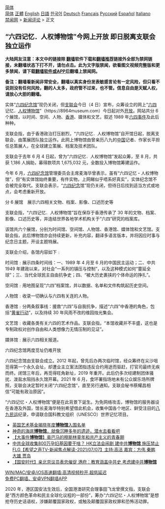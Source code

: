  <!-- 面包屑导航 --> <div class="breadcrumb"><!-- GTranslate: https://gtranslate.io/ -->  <div class="switcher notranslate">  <div class="selected">  <a href="#" onclick="return false;"> 简体</a>  </div>  <div class="option">  <a href="https://www.bannedbook.org" onclick="doGTranslate('zh-CN|zh-CN');jQuery('div.switcher div.selected a').html(jQuery(this).html());return false;" title="简体中文" class="nturl selected"> 简体</a>  <a href="https://www.bannedbook.org/zh-tw/" onclick="doGTranslate('zh-CN|zh-TW');jQuery('div.switcher div.selected a').html(jQuery(this).html());return false;" title="繁體中文" class="nturl"> 正體</a>  <a href="https://www.bannedbook.org/en/" onclick="doGTranslate('zh-CN|en');jQuery('div.switcher div.selected a').html(jQuery(this).html());return false;" title="English" class="nturl"> English</a>  <a href="https://www.bannedbook.org/ja/" onclick="doGTranslate('zh-CN|ja');jQuery('div.switcher div.selected a').html(jQuery(this).html());return false;" title="日本語" class="nturl"> 日語</a>  <a href="https://www.bannedbook.org/ko/" onclick="doGTranslate('zh-CN|ko');jQuery('div.switcher div.selected a').html(jQuery(this).html());return false;" title="한국어" class="nturl"> 한국어</a>  <a href="https://www.bannedbook.org/de/" onclick="doGTranslate('zh-CN|de');jQuery('div.switcher div.selected a').html(jQuery(this).html());return false;" title="Deutsch" class="nturl"> Deutsch</a>  <a href="https://www.bannedbook.org/fr/" onclick="doGTranslate('zh-CN|fr');jQuery('div.switcher div.selected a').html(jQuery(this).html());return false;" title="Français" class="nturl"> Français</a>  <a href="https://www.bannedbook.org/ru/" onclick="doGTranslate('zh-CN|ru');jQuery('div.switcher div.selected a').html(jQuery(this).html());return false;" title="Русский" class="nturl"> Русский</a>  <a href="https://www.bannedbook.org/es/" onclick="doGTranslate('zh-CN|es');jQuery('div.switcher div.selected a').html(jQuery(this).html());return false;" title="Español" class="nturl"> Español</a>  <a href="https://www.bannedbook.org/it/" onclick="doGTranslate('zh-CN|it');jQuery('div.switcher div.selected a').html(jQuery(this).html());return false;" title="Italiano" class="nturl"> Italiano</a>  </div>  </div>      <div class='breadcrumb-sub'><!-- Breadcrumb NavXT 6.3.0 --> <a href="https://www.bannedbook.org/" class="home">禁闻网</a> &gt; <a href="https://www.bannedbook.org/bnews/comments/" class="category">新闻评论</a> &gt; 正文</div></div><h2>“六四记忆．人权博物馆”今网上开放 即日脱离支联会独立运作</h2> <p class="notice"><b>大陆网友注意：本文中的链接除 <a href="https://github.com/bannedbook/fanqiang" >翻墙</a>软件下载和<a href="https://github.com/killgcd/justmysocks/blob/master/README.md">翻墙推荐</a>链接外全部为禁网链接，未翻墙状态下打不开，请勿点击。此为文字版禁闻，欲看图文视频完整版和更多禁闻，请下载<a href="https://github.com/bannedbook/fanqiang">翻墙软件或APP</a>后翻墙上禁闻网。</p><p>备注：翻墙看新闻非常安全，翻墙以真实身份发表敏感言论有一定风险，但只看不说则没有任何风险，翻的人太多，政府管不过来，也不管。信息自由是天赋人权，请放心大胆的翻墙。</b></p>  <div class="entry">  <p>实体“<span class='wp_keywordlink'><a href="https://www.bannedbook.org/forum2/topic2509.html" title="《中国六四真相》" target="_blank">六四</a></span><a href="https://www.bannedbook.org/bnews/tag/%E7%BA%AA%E5%BF%B5%E9%A6%86/" class="st_tag internal_tag" rel="tag" title="标签 纪念馆 下的日志">纪念馆</a>”现仍关闭，但<a href="https://www.bannedbook.org/bnews/tag/%e6%94%af%e8%81%94%e4%bc%9a/" class="st_tag internal_tag" rel="tag" title="标签 支联会 下的日志">支联会</a>今日（4 日）宣布，众筹设立的网上“<a href="https://www.bannedbook.org/bnews/tag/%e5%85%ad%e5%9b%9b/" class="st_tag internal_tag" rel="tag" title="标签 六四 下的日志">六四</a>记忆．<a href="https://www.bannedbook.org/bnews/tag/%e4%ba%ba%e6%9d%83/" class="st_tag internal_tag" rel="tag" title="标签 人权 下的日志">人权</a><a href="https://www.bannedbook.org/bnews/tag/%e5%8d%9a%e7%89%a9%e9%a6%86/" class="st_tag internal_tag" rel="tag" title="标签 博物馆 下的日志">博物馆</a>”（https://8964museum.com）今日起对外<a href="https://www.bannedbook.org/bnews/tag/%E5%BC%80%E6%94%BE/" class="st_tag internal_tag" rel="tag" title="标签 开放 下的日志">开放</a>。网站共分 6 个展馆，以时间、空间、人物、<a href="https://www.bannedbook.org/bnews/tag/%e9%a6%99%e6%b8%af/" class="st_tag internal_tag" rel="tag" title="标签 香港 下的日志">香港</a>、媒体和文艺，叙述 1989 年<span class='wp_keywordlink'><a href="https://www.bannedbook.org/forum2/topic1310.html" title="tiananmen六四事件" target="_blank">六四事件</a></span>及此后种种。</p> <p>支联会指，由于香港政治打压剧烈，“六四记忆．人权博物馆”自开馆日起，脱离支联会，由策展团队独立运作。此网上博物馆由曾亲历八九的<span class='wp_keywordlink_affiliate'><a href="https://www.bannedbook.org/" title="中国" target="_blank">中国</a></span>记者、作家长平担任总策展人，在全球建立策展、档案及技术团队。</p> <p>支联会于去年 6 月 4 日起，曾为“六四记忆．人权博物馆”发起众筹，至 8 月，共获 1,186 人捐助，募得款项共 1,675,032 元，全数投入博物馆筹建运作。</p> <p>今年 6 月，<a href="https://www.bannedbook.org/bnews/tag/%e5%85%ad%e5%9b%9b%e7%ba%aa%e5%bf%b5%e9%a6%86/" class="st_tag internal_tag" rel="tag" title="标签 六四纪念馆 下的日志">六四纪念馆</a>管理委员会主席麦海华曾表示，虽有“六四记忆・人权博物馆”，但“有实体馆始终重要，有件实物，上网睇似乎唔系好真实”，实体纪念馆不会被完全取代。支联会表示，“<a href="https://www.bannedbook.org/bnews/tag/%E5%85%AD%E5%9B%9B%E7%BA%AA%E5%BF%B5/" class="st_tag internal_tag" rel="tag" title="标签 六四纪念 下的日志">六四纪念</a>馆”现仍关闭，但待日后找到适当方式或地点，会考虑重新开放。</p>  <p>分 6 展馆　展示六四相关文物、档案、影像、口述历史等</p> <p>支联会指，“六四记忆．人权博物馆”旨在保存于香港传承了 30 年的文物、档案、影像、口述历史等，并连结世界各地学术机构关于“六四”研究的档案库。</p> <p>该馆共六个展馆，分别为时间馆、空间馆、人物馆、香港馆、媒体馆和文艺馆。支联会指，此后博物馆亦会持续更新，补充内容，翻译多语言版本，并将因应时事与纪念日主题，开设主题特展。</p> <p>支联会介绍，各馆内容如下﹕</p>  <p>时间馆﹕展示四条时间线：一、1989 年 4 月至 6 月的中国民主运动；二、中共 1949 年建政以来，对社会“一系列的镇压与控制”，以及这种模式如何“蔓延全球”；三、当代全球民主自由抗争史；四、“被大历史裹挟的个体命运的挣扎”。</p> <p>空间馆﹕用地图呈现“六四”档案馆，并以数据、名单和文件构筑起历史空间。</p> <p>人物馆﹕收录一切确认与六四有关连的人物。</p> <p>香港馆﹕分两条叙事线：援救“六四”与自我抗争，描述“六四”中香港的角色，包括“<span class='wp_keywordlink'><a href="https://www.bannedbook.org/forum2/topic2301.html" title="黄雀行动" target="_blank">黄雀行动</a></span>”，以及持续 30 年风雨不改的维园烛光集会。</p>  <p>文艺馆﹕收藏各类有关六四的艺术作品。支联会指，“本馆收藏并不丰盛，这也是专制政权对创作自由和人类想像力无情压制的见证”。</p> <p>媒体馆﹕展示六四相关报道。</p> <p>六四纪念馆两度觅址仍难开放</p> <p>六四纪念馆由支联会成立。2012 年起，曾先后办两次临时馆，经众筹终在尖沙咀觅得第一个永久会址，却遭业主立案法团指违反合约用途而驱赶，打官司最终无疾而终。闭馆三年后，再觅得旺角新址，2019 年重开。此后仍多次经建制团体骚扰、泼盐水阻挡永久馆开幕。2021 年 6 月，食环署指场地未有公众娱乐场所牌照，支联会决定暂时关闭“六四纪念馆”，直至另行通知。支联会秘书蔡耀昌相信“可能有政治原因”。</p>  <p>“六四记忆・人权博物馆”便是在此背景下诞生。为免网络攻击，博物馆的服务器设在香港及外国，馆长麦海华特别希望借此机会，收集中国各个地区、鲜受注目的<span class='wp_keywordlink'><a href="https://www.bannedbook.org/forum2/topic732.html" title="八九民運史  陈小雅  著" target="_blank">八九民运</a></span>纪录，申请联合国科教文组织（UNESCO）世界记忆项目。</p> <ul class='op-related-articles' title='相关阅读'> <li><a href='https://www.bannedbook.org/bnews/comments/20210723/1592394.html' target='_blank'>英国艺术基金揭晓年度<b>博物馆</b>入围名单</a></li> <li><a href='https://www.bannedbook.org/bnews/funmedia/20210722/1591850.html' target='_blank'>神奇的海底<b>博物馆</b>，就像沉睡多年的遗迹，潜水去看看吧</a></li> <li><a href='https://www.bannedbook.org/bnews/comments/20210715/1587187.html' target='_blank'>【大事件<b>博物馆</b>】奥巴马的穆斯林童年和共产主义的青春期</a></li> <li><a href='https://www.bannedbook.org/bnews/comments/20210708/1582668.html' target='_blank'>中共全球收集800万孕妇基因要干啥？ HK立法会闹剧 建中共<b>博物馆</b> 施压禁止FLG【希望之声TV-新闻焦点解读-2021/07/07】主持:高洁  嘉宾：方伟 秦鹏 大雄 贾岛</a></li> <li><a href='https://www.bannedbook.org/bnews/headline/20210707/1582321.html' target='_blank'>【国安时代】亲北京议员表忠催促 港府：教育涵盖中共史 考虑建中共<b>博物馆</b></a></li> </ul> <p class="texttj"> <a href="https://github.com/bannedbook/fanqiang/wiki/V2ray%E6%9C%BA%E5%9C%BA" target="_blank">WIN/MAC/安卓/iOS高速翻墙:高清视频秒开,超低延迟</a><br/> <a href="https://github.com/bannedbook/fanqiang/wiki/%E7%A6%81%E9%97%BB%E7%BD%91%E5%AE%89%E5%8D%93%E7%BF%BB%E5%A2%99%E6%96%B0%E9%97%BBAPP" target="_blank">免费PC翻墙、安卓VPN翻墙APP</a></p><p>2020 年，港区国安法生效后，全国港澳研究会理事田飞龙曾撰文指，支联会是“西方颜色革命和民主全球化议程的一部份”，筹办“六四记忆・人权博物馆”是想抢夺历史话语权，涉嫌颠覆国家政权，或触及颠覆国家政权罪和恐怖活动罪。</p><a name='sharetosocial'></a>  <div style="margin-bottom:5px;padding-bottom:5px;clear:both"> <div id="archive-pix-1" class="banner-ads"> <!-- AuctionX Display platform tag START --> <div id="26318x728x90x621x_ADSLOT2" clicktrack="%%CLICK_URL_ESC%%"></div> <!-- AuctionX Display platform tag END --> </div> <div id="archive-pix-2" class="banner-ads"> <!-- AuctionX Display platform tag START --> <div id="26315x300x250x621x_ADSLOT2" clicktrack="%%CLICK_URL_ESC%%"></div> <!-- AuctionX Display platform tag END --> </div> </div>  <div id="archive-pix-1" class="banner-ads"> <!-- AuctionX Display platform tag START --> <div id="26318x728x90x621x_ADSLOT3" clicktrack="%%CLICK_URL_ESC%%"></div> <!-- AuctionX Display platform tag END --> </div> </div><!--END ENTRY--> 